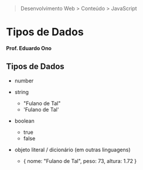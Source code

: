 > Desenvolvimento Web > Conteúdo > JavaScript

# Tipos de Dados

__Prof. Eduardo Ono__

## Tipos de Dados

* number

* string

    * "Fulano de Tal"
    * 'Fulano de Tal'

* boolean

    * true
    * false

* objeto literal / dicionário (em outras linguagens)

    * { nome: "Fulano de Tal", peso: 73, altura: 1.72 }
